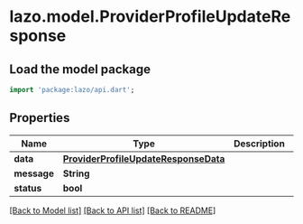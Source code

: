 # lazo.model.ProviderProfileUpdateResponse

## Load the model package
```dart
import 'package:lazo/api.dart';
```

## Properties
Name | Type | Description | Notes
------------ | ------------- | ------------- | -------------
**data** | [**ProviderProfileUpdateResponseData**](ProviderProfileUpdateResponseData.md) |  | [optional] 
**message** | **String** |  | [optional] 
**status** | **bool** |  | [optional] 

[[Back to Model list]](../README.md#documentation-for-models) [[Back to API list]](../README.md#documentation-for-api-endpoints) [[Back to README]](../README.md)


